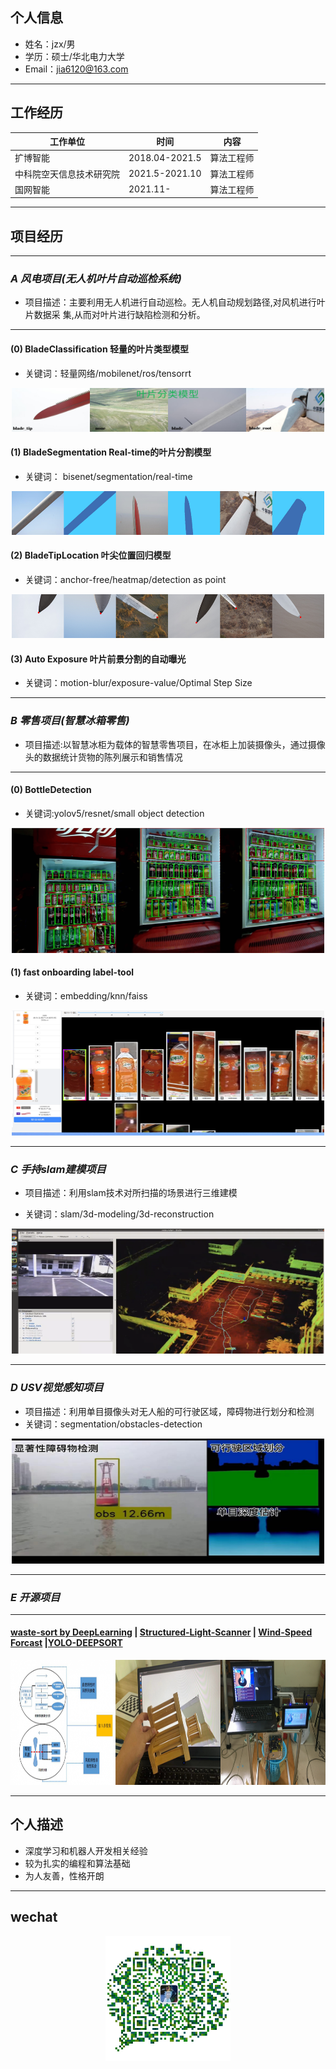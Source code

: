 ## 个人信息
- 姓名：jzx/男 
- 学历：硕士/华北电力大学
- Email：jia6120@163.com   


---

## 工作经历

|  工作单位   | 时间  | 内容  |
|  ----  | ----  |---  |
| 扩博智能  | 2018.04-2021.5 |算法工程师  |
| 中科院空天信息技术研究院  | 2021.5-2021.10 |算法工程师  |
| 国网智能  | 2021.11- |算法工程师  |

---

## 项目经历 

---    
### ***A 风电项目(无人机叶片自动巡检系统)***

- 项目描述：主要利用无人机进行自动巡检。无人机自动规划路径,对风机进行叶片数据采
集,从而对叶片进行缺陷检测和分析。

---  
#### **(0) BladeClassification 轻量的叶片类型模型**
- 关键词：轻量网络/mobilenet/ros/tensorrt 
<div align=center><img width="500" height="70" src="./images/blade_classification.jpg"/></div> 

#### **(1) BladeSegmentation Real-time的叶片分割模型**
- 关键词： bisenet/segmentation/real-time
<div align=center><img width="500" height="70" src="./images/blade_segmentation.png"/></div> 

#### **(2) BladeTipLocation 叶尖位置回归模型**
- 关键词：anchor-free/heatmap/detection as point
<div align=center><img width="500" height="70" src="./images/blade_tip_location.png"/></div> 

#### **(3) Auto Exposure 叶片前景分割的自动曝光**

- 关键词：motion-blur/exposure-value/Optimal Step Size

---    

### ***B 零售项目(智慧冰箱零售)***

- 项目描述:以智慧冰柜为载体的智慧零售项目，在冰柜上加装摄像头，通过摄像头的数据统计货物的陈列展示和销售情况

---  
#### **(0) BottleDetection**

- 关键词:yolov5/resnet/small object detection

<div align=center><img width="500" height="200" src="./images/bottle_detection.png"/></div>

#### **(1) fast onboarding label-tool**

- 关键词：embedding/knn/faiss

<div align=center><img width="500" height="200" src="./images/labcluster.png"/></div>


---    
### ***C 手持slam建模项目***

- 项目描述：利用slam技术对所扫描的场景进行三维建模

- 关键词：slam/3d-modeling/3d-reconstruction

<div align=center><img width="500" height="200" src="./images/slam.png"/></div>

---    

### ***D USV视觉感知项目***

- 项目描述：利用单目摄像头对无人船的可行驶区域，障碍物进行划分和检测
- 关键词：segmentation/obstacles-detection

<div align=center><img width="500" height="200" src="./images/usv.jpg"/></div>

---    
  
### ***E 开源项目***

--- 
#### **[waste-sort by DeepLearning](https://github.com/jzx-gooner/DL-wastesort)  |   [Structured-Light-Scanner](https://github.com/jzx-gooner/Structured-Light-Scanner) | [Wind-Speed Forcast](https://github.com/jzx-gooner/mypaper) |[YOLO-DEEPSORT](https://github.com/jzx-gooner/yolov5_deepsort_ros)**
<div align=center><img width="600" height="200" src="./images/open.png"/></div>

---

## 个人描述

- 深度学习和机器人开发相关经验
- 较为扎实的编程和算法基础
- 为人友善，性格开朗
      
---      
## wechat
<div align=center><img width="200" height="200" src="./images/wechat.jpg"/></div>
